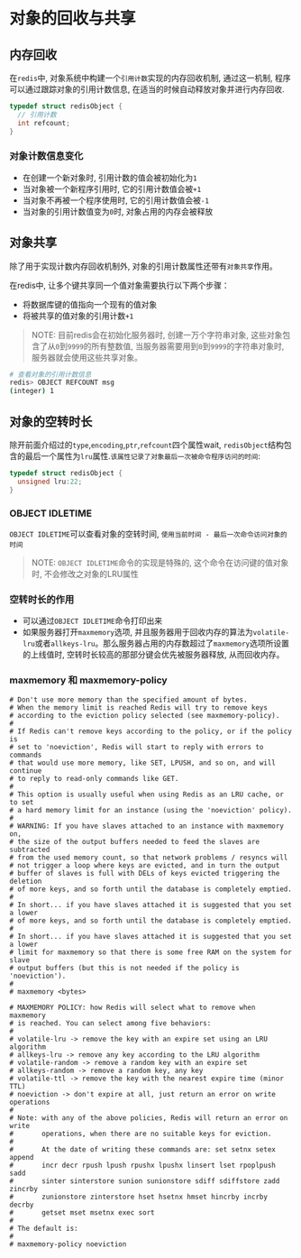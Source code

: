# 对象的回收与共享

## 内存回收
在`redis`中, 对象系统中构建一个`引用计数`实现的内存回收机制, 通过这一机制, 程序可以通过跟踪对象的引用计数信息, 在适当的时候自动释放对象并进行内存回收.

```c
typedef struct redisObject {
  // 引用计数
  int refcount;
}
```

### 对象计数信息变化
- 在创建一个新对象时, 引用计数的值会被初始化为`1`
- 当对象被一个新程序引用时, 它的引用计数值会被`+1`
- 当对象不再被一个程序使用时, 它的引用计数值会被`-1`
- 当对象的引用计数值变为`0`时, 对象占用的内存会被释放

## 对象共享
除了用于实现计数内存回收机制外, 对象的引用计数属性还带有`对象共享`作用。

在redis中, 让多个键共享同一个值对象需要执行以下两个步骤：
- 将数据库键的值指向一个现有的值对象
- 将被共享的值对象的引用计数`+1`

> NOTE: 目前redis会在初始化服务器时, 创建一万个字符串对象, 这些对象包含了从`0`到`9999`的所有整数值, 当服务器需要用到`0`到`9999`的字符串对象时, 服务器就会使用这些共享对象。

```sh
# 查看对象的引用计数信息
redis> OBJECT REFCOUNT msg
(integer) 1
```

## 对象的空转时长
除开前面介绍过的`type`,`encoding`,`ptr`,`refcount`四个属性wait, `redisObject`结构包含的最后一个属性为`lru`属性.`该属性记录了对象最后一次被命令程序访问的时间`:

```c
typedef struct redisObject {
  unsigned lru:22;
}
```

### OBJECT IDLETIME
`OBJECT IDLETIME`可以查看对象的空转时间, `使用当前时间 - 最后一次命令访问对象的时间`

> NOTE: `OBJECT IDLETIME`命令的实现是特殊的, 这个命令在访问键的值对象时, 不会修改之对象的LRU属性

### 空转时长的作用
- 可以通过`OBJECT IDLETIME`命令打印出来
- 如果服务器打开`maxmemory`选项, 并且服务器用于回收内存的算法为`volatile-lru`或者`allkeys-lru`。那么服务器占用的内存数超过了`maxmemory`选项所设置的上线值时, 空转时长较高的那部分键会优先被服务器释放, 从而回收内存。

### maxmemory 和 maxmemory-policy
```properties
# Don't use more memory than the specified amount of bytes.
# When the memory limit is reached Redis will try to remove keys
# according to the eviction policy selected (see maxmemory-policy).
#
# If Redis can't remove keys according to the policy, or if the policy is
# set to 'noeviction', Redis will start to reply with errors to commands
# that would use more memory, like SET, LPUSH, and so on, and will continue
# to reply to read-only commands like GET.
#
# This option is usually useful when using Redis as an LRU cache, or to set
# a hard memory limit for an instance (using the 'noeviction' policy).
#
# WARNING: If you have slaves attached to an instance with maxmemory on,
# the size of the output buffers needed to feed the slaves are subtracted
# from the used memory count, so that network problems / resyncs will
# not trigger a loop where keys are evicted, and in turn the output
# buffer of slaves is full with DELs of keys evicted triggering the deletion
# of more keys, and so forth until the database is completely emptied.
#
# In short... if you have slaves attached it is suggested that you set a lower
# of more keys, and so forth until the database is completely emptied.
#
# In short... if you have slaves attached it is suggested that you set a lower
# limit for maxmemory so that there is some free RAM on the system for slave
# output buffers (but this is not needed if the policy is 'noeviction').
#
# maxmemory <bytes>

# MAXMEMORY POLICY: how Redis will select what to remove when maxmemory
# is reached. You can select among five behaviors:
#
# volatile-lru -> remove the key with an expire set using an LRU algorithm
# allkeys-lru -> remove any key according to the LRU algorithm
# volatile-random -> remove a random key with an expire set
# allkeys-random -> remove a random key, any key
# volatile-ttl -> remove the key with the nearest expire time (minor TTL)
# noeviction -> don't expire at all, just return an error on write operations
#
# Note: with any of the above policies, Redis will return an error on write
#       operations, when there are no suitable keys for eviction.
#
#       At the date of writing these commands are: set setnx setex append
#       incr decr rpush lpush rpushx lpushx linsert lset rpoplpush sadd
#       sinter sinterstore sunion sunionstore sdiff sdiffstore zadd zincrby
#       zunionstore zinterstore hset hsetnx hmset hincrby incrby decrby
#       getset mset msetnx exec sort
#
# The default is:
#
# maxmemory-policy noeviction

```
